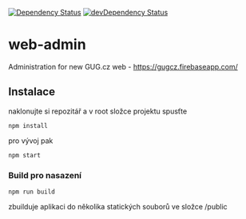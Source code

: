 [![Dependency Status](https://david-dm.org/gugcz/web-admin.png)](https://david-dm.org/gugcz/web-admin) 
[![devDependency Status](https://david-dm.org/gugcz/web-admin/dev-status.png)](https://david-dm.org/gugcz/web-admin#info=devDependencies)

# web-admin
Administration for new GUG.cz web - https://gugcz.firebaseapp.com/

## Instalace ##

naklonujte si repozitář a v root složce projektu spusťte

```
npm install
```

pro vývoj pak

```
npm start
```


### Build pro nasazení ###
```
npm run build
```
zbuilduje aplikaci do několika statických souborů ve složce /public
